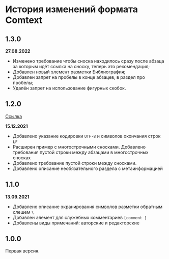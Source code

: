 
# История изменений формата Comtext

## 1.3.0

**27.08.2022**

* Изменено требование чтобы сноска находилось сразу после абзаца за которым идёт ссылка на сноску, теперь это рекомендация;
* Добавлен новый элемент разметки Библиография;
* Добавлен запрет на пробелы в конце абзацев, в раздел про пробелы;
* Удалён запрет на использование фигурных скобок.

## 1.2.0

[Ссылка](/format-comtext-1-2)

**15.12.2021**

* Добавлено указание кодировки `UTF-8` и символов окончания строк `LF`
* Расширен пример с многострочными сносками. Добавлено требования пустой строки между абзацами в многострочных сносках
* Добавлено требование пустой строки между сносками.
* Добавлено описание необязательного раздела с метаинформацией

## 1.1.0

**13.09.2021**

* Добавлено описание экранирования символов разметки обратным слешем `\`
* Добавлен элемент для служебных комментариев `[comment ]` 
* Добавлены виды примечаний: авторские и редакторские

## 1.0.0

Первая версия.